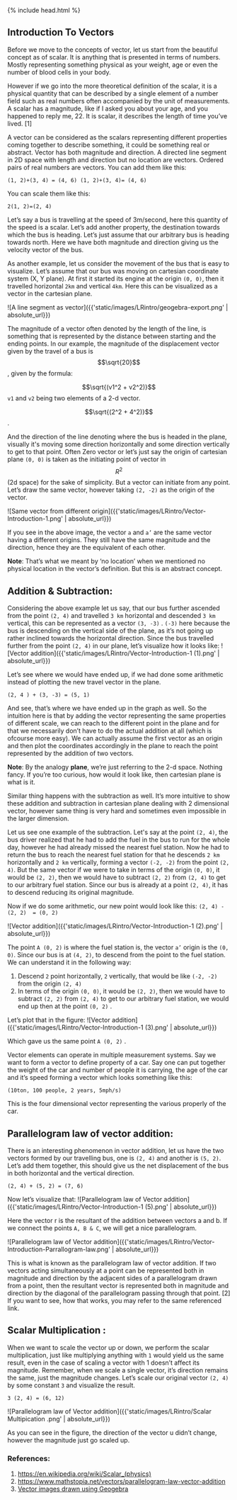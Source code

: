 {% include head.html %}
## Introduction To Vectors

Before we move to the concepts of vector, let us start from the beautiful concept as of scalar.
It is anything that is presented in terms of numbers. Mostly representing something physical as your weight, age or even the number of blood cells in your body.


However if we go into the more theoretical definition of the scalar, it is a physical quantity that can be described by
a single element of a number field such as real numbers often accompanied by the unit of measurements.
A scalar has a magnitude, like if I asked you about your age, and you happened to reply me, 22. It is scalar, it describes the length of time you’ve lived. [1]


A vector can be considered as the scalars representing different properties coming together to describe something, it
could be something real or abstract. Vector has both magnitude and direction. A directed line segment in 2D space with
length and direction but no location are vectors. Ordered pairs of real numbers are vectors.
You can add them like this:

`(1, 2)+(3, 4) = (4, 6) (1, 2)+(3, 4)= (4, 6)`

You can scale them like this:

`2(1, 2)=(2, 4)`

Let’s say a bus is travelling at the speed of 3m/second, here this quantity of the speed is a scalar.
Let’s add another property, the destination towards which the bus is heading.
Let’s just assume that our arbitrary bus is heading towards north. Here we have both magnitude and direction giving us the velocity vector of the bus.

As another example, let us consider the movement of the bus that is easy to visualize.
Let’s assume that our bus was moving on cartesian coordinate system (X, Y plane).
At first it started its engine at the origin `(0, 0)`, then it travelled horizontal `2km` and vertical `4km`.
Here this can be visualized as a vector in the cartesian plane.

![A line segment as vector]({{'static/images/LRintro/geogebra-export.png' | absolute_url}})

The magnitude of a vector often denoted by the length of the line, is something that is represented by the distance between starting and the ending points.
In our example, the magnitude of the displacement vector given by the travel of a bus is $$\sqrt{20}$$,
given by the formula:

$$\sqrt{(v1^2 + v2^2)}$$
                         `v1` and `v2` being two elements of a 2-d vector.

$$\sqrt{(2^2 + 4^2)}$$ .

And the direction of the line denoting where the bus is headed in the plane, visually it's moving some direction horizontally and some direction vertically to get to that point.
Often Zero vector or let’s just say the origin of cartesian plane `(0, 0)` is taken as the initiating point of vector in $$R^2$$ (2d space) for
the sake of simplicity. But a vector can initiate from any point. Let’s draw the same vector, however taking `(2, -2)` as the origin of the vector.

![Same vector from different origin]({{'static/images/LRintro/Vector-Introduction-1.png' | absolute_url}})

If you see in the above image, the vector `a` and `a’` are the same vector having a different origins. They still have the same magnitude and the direction,
hence they are the equivalent of each other.

**Note**: That’s what we meant by ‘no location’ when we mentioned no physical location in the vector’s definition. But this is an abstract concept.

## Addition & Subtraction:
Considering the above example let us say, that our bus further ascended from the point `(2, 4)` and travelled `3 km` horizontal and descended `3 km` vertical,
this can be represented as a vector `(3, -3)` . `(-3)` here because the bus is descending on the vertical side of the plane,
as it’s not going up rather inclined towards the horizontal direction. Since the bus travelled further from the point `(2, 4)` in our plane,
let’s visualize how it looks like:
![Vector addition]({{'static/images/LRintro/Vector-Introduction-1 (1).png' | absolute_url}})

Let’s see where we would have ended up, if we had done some arithmetic instead of plotting the new travel vector in the plane.

`(2, 4 ) + (3, -3) = (5, 1)`

And see, that’s where we have ended up in the graph as well. So the intuition here is that by adding the vector representing the same properties of
different scale, we can reach to the different point in the plane and for that we necessarily don’t have to do the actual addition at
all (which is ofcourse more easy). We can actually assume the first vector as an origin and then plot the coordinates
accordingly in the plane to reach the point represented by the addition of two vectors.

**Note**: By the analogy **plane**, we’re just referring to the 2-d space. Nothing fancy. If you’re too curious, how would it look like, then cartesian plane is what is it.

Similar thing happens with the subtraction as well. It’s more intuitive to show these addition and subtraction in cartesian plane dealing with 2
dimensional vector, however same thing is very hard and sometimes even impossible in the larger dimension.

Let us see one example of the subtraction. Let's say at the point `(2, 4)`, the bus driver realized that he had to add the
fuel in the bus to run for the whole day, however he had already missed the nearest fuel station. Now he had to return the
bus to reach the nearest fuel station for that he descends `2 km` horizontally and `2 km` vertically, forming a vector `(-2, -2)` from the point `(2, 4)`.
But the same vector if we were to take in terms of the origin `(0, 0)`, it would be `(2, 2)`, then we would have to subtract `(2, 2)`
from `(2, 4)` to get to our arbitrary fuel station. Since our bus is already at a point `(2, 4)`, it has to descend reducing its original magnitude.


Now if we do some arithmetic, our new point would look like this:
`(2, 4) - (2, 2)  = (0, 2) `

![Vector addition]({{'static/images/LRintro/Vector-Introduction-1 (2).png' | absolute_url}})

The point `A (0, 2)` is where the fuel station is, the vector `a’`  origin is the `(0, 0)`. Since our bus is at `(4, 2)`,
to descend from the point to the fuel station. We can understand it in the following way:

1. Descend `2` point horizontally, `2` vertically, that would be like `(-2, -2)` from the origin `(2, 4)`
2. In terms of the origin `(0, 0)`, it would be `(2, 2)`, then we would have to subtract `(2, 2)` from `(2, 4)`
to get to our arbitrary fuel station, we would end up then at the point `(0, 2)` .


Let’s plot that in the figure:
![Vector addition]({{'static/images/LRintro/Vector-Introduction-1 (3).png' | absolute_url}})

Which gave us the same point `A (0, 2)` .

Vector elements can operate in multiple measurement systems. Say we want to form a vector to
define property of a car. Say one can put together the weight of the car and number of
people it is carrying, the age of the car and it’s speed forming a vector which looks something like this:

`(10ton, 100 people, 2 years, 5mph/s)`

This is the four dimensional vector representing the various properly of the car.

## Parallelogram law of vector addition:

There is an interesting phenomenon in vector addition,
let us have the two vectors formed by our travelling bus, one is `(2, 4)` and another is `(5, 2)`.
Let’s add them together, this should give us the net displacement of the bus in both horizontal and the vertical direction.

`(2, 4) + (5, 2) = (7, 6)`

Now let’s visualize that:
![Parallelogram law of Vector addition]({{'static/images/LRintro/Vector-Introduction-1 (5).png' | absolute_url}})

Here the vector r is the resultant of the addition between vectors a and b.
If we connect the points `A, B & C`, we will get a nice parallelogram.

![Parallelogram law of Vector addition]({{'static/images/LRintro/Vector-Introduction-Parrallogram-law.png' | absolute_url}})

This is what is known as the parallelogram law of vector addition.
If two vectors acting simultaneously at a point can be represented both in magnitude and
direction by the adjacent sides of a parallelogram drawn from a point, then the resultant vector
is represented both in magnitude and direction by the diagonal of the parallelogram passing
through that point. [2] If you want to see, how that works, you may refer to the same referenced link.


## Scalar Multiplication :

When we want to scale the vector up or down, we perform the scalar multiplication, just
like multiplying anything with `1` would yield us the same result, even in the case of scaling a
vector with 1 doesn’t affect its magnitude. Remember, when we scale a single vector,
it’s direction remains the same, just the magnitude changes.
Let’s scale our original vector `(2, 4)` by some constant `3` and visualize the result.

`3 (2, 4) = (6, 12)`

![Parallelogram law of Vector addition]({{'static/images/LRintro/Scalar Multipication .png' | absolute_url}})

As you can see in the figure, the direction of the vector u didn’t change, however the magnitude just go scaled up.
### References:
1. https://en.wikipedia.org/wiki/Scalar_(physics)
2. https://www.mathstopia.net/vectors/parallelogram-law-vector-addition
3. [Vector images drawn using Geogebra](https://www.geogebra.org/?lang=en)




